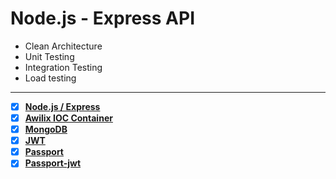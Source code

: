 # Node.js - Express API

* Clean Architecture
* Unit Testing
* Integration Testing
* Load testing

---

- [x] **[Node.js / Express](https://github.com/expressjs/express)**
- [x] **[Awilix IOC Container](https://github.com/jeffijoe/awilix)**
- [x] **[MongoDB](https://github.com/mongodb/mongo)**
- [x] **[JWT](https://github.com/auth0/node-jsonwebtoken)**
- [x] **[Passport](http://www.passportjs.org/)**
- [x] **[Passport-jwt](https://github.com/themikenicholson/passport-jwt)**
